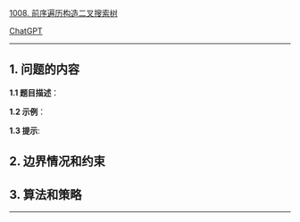 [1008. 前序遍历构造二叉搜索树](https://leetcode.cn/problems/construct-binary-search-tree-from-preorder-traversal)

[ChatGPT](chat.openai.com)

---

## 1. 问题的内容
**1.1 题目描述**：

**1.2 示例**：

**1.3 提示**:

## 2. 边界情况和约束


## 3. 算法和策略

---

